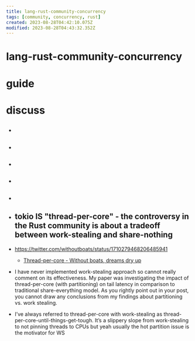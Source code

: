 ```yaml
---
title: lang-rust-community-concurrency
tags: [community, concurrency, rust]
created: 2023-08-28T04:42:10.075Z
modified: 2023-08-28T04:43:32.352Z
---
```


# lang-rust-community-concurrency

# guide

# discuss
- ## 

- ## 

- ## 

- ## 

- ## 

- ## tokio IS "thread-per-core" - the controversy in the Rust community is about a tradeoff between work-stealing and share-nothing
- https://twitter.com/withoutboats/status/1710279468206485941
  - [Thread-per-core - Without boats, dreams dry up](https://without.boats/blog/thread-per-core/)
- I have never implemented work-stealing approach so cannot really comment on its effectiveness. My paper was investigating the impact of thread-per-core (with partitioning) on tail latency in comparison to traditional share-everything model. As you rightly point out in your post, you cannot draw any conclusions from my findings about partitioning vs. work stealing.
- I’ve always referred to thread-per-core with work-stealing as thread-per-core-until-things-get-tough. It’s a slippery slope from work-stealing to not pinning threads to CPUs but yeah usually the hot partition issue is the motivator for WS
